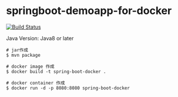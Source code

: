 # springboot-demoapp-for-docker

[![Build Status](https://img.shields.io/endpoint.svg?url=https%3A%2F%2Factions-badge.atrox.dev%2FKento75%2Fspringboot-demoapp-for-docker%2Fbadge%3Fref%3Dmaster&style=flat)](https://actions-badge.atrox.dev/Kento75/springboot-demoapp-for-docker/goto)

Java Version: Java8 or later

```
# jar作成
$ mvn package

# docker image 作成
$ docker build -t spring-boot-docker .

# docker container 作成
$ docker run -d -p 8080:8080 spring-boot-docker
```
